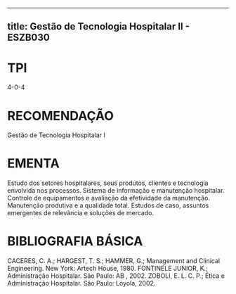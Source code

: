 
---
title: Gestão de Tecnologia Hospitalar II - ESZB030 
---

# TPI

4-0-4

# RECOMENDAÇÃO

Gestão de Tecnologia Hospitalar I

# EMENTA

Estudo dos setores hospitalares, seus produtos, clientes e tecnologia envolvida nos processos. Sistema de informação e manutenção hospitalar. Controle de equipamentos e avaliação da efetividade da manutenção. Manutenção produtiva e a qualidade total. Estudos de caso, assuntos emergentes de relevância e soluções de mercado.

# BIBLIOGRAFIA BÁSICA

CACERES, C. A.; HARGEST, T. S.; HAMMER, G.; Management and Clinical Engineering. New York: Artech House, 1980.
FONTINELE JUNIOR, K.; Administração Hospitalar. São Paulo: AB , 2002.
ZOBOLI, E. L. C. P.; Ética e Administração Hospitalar. São Paulo: Loyola, 2002.
        